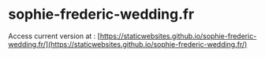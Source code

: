 # sophie-frederic-wedding.fr

Access current version at : [https://staticwebsites.github.io/sophie-frederic-wedding.fr/](https://staticwebsites.github.io/sophie-frederic-wedding.fr/)
